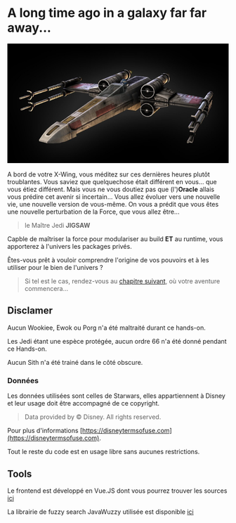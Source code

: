 # A long time ago in a galaxy far far away...

![XWing](./images/xwing.png)

A bord de votre X-Wing, vous méditez sur ces dernières heures plutôt troublantes. Vous saviez que quelquechose était différent en vous... que vous étiez différent. Mais vous ne vous doutiez pas que (l')**Oracle** allais vous prédire cet avenir si incertain...
Vous allez évoluer vers une nouvelle vie, une nouvelle version de vous-même. On vous a prédit que vous êtes une nouvelle perturbation de la Force, que vous allez être...

> le Maître Jedi **JIGSAW**

Capble de maîtriser la force pour modulariser au build **ET** au runtime, vous apporterez à l'univers les packages privés.

Êtes-vous prêt à vouloir comprendre l'origine de vos pouvoirs et à les utiliser pour le bien de l'univers ?

> Si tel est le cas, rendez-vous au [chapitre suivant](./EPISODE_1.md), où votre aventure commencera...

## Disclamer

Aucun Wookiee, Ewok ou Porg n'a été maltraité durant ce hands-on.

Les Jedi étant une espèce protégée, aucun ordre 66 n'a été donné pendant ce Hands-on.

Aucun Sith n'a été trainé dans le côté obscure.

### Données

Les données utilisées sont celles de Starwars, elles appartiennent à Disney et leur usage doit être accompagné de ce copyright.

> Data provided by © Disney. All rights reserved.

Pour plus d'informations [https://disneytermsofuse.com](https://disneytermsofuse.com).

Tout le reste du code est en usage libre sans aucunes restrictions.

## Tools

Le frontend est développé en Vue.JS dont vous pourrez trouver les sources [ici](https://github.com/mathieumure/devfest-nantes-jigsaw-webapp)

La librairie de fuzzy search JavaWuzzy utilisée est disponible [ici](https://github.com/xdrop/fuzzywuzzy)
